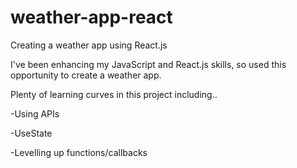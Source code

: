 # weather-app-react
Creating a weather app using React.js

I've been enhancing my JavaScript and React.js skills, so used this opportunity to create a weather app. 

Plenty of learning curves in this project including..

-Using APIs

-UseState

-Levelling up functions/callbacks
